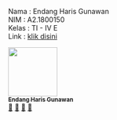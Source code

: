 Nama : Endang Haris Gunawan <br>
NIM : A2.1800150 <br>
Kelas : TI - IV E <br>
Link : <a href="https://a21800155.000webhostapp.com" target="_blank">klik disini</a>

<tr>
     <!-- Baris 2 Max 7 Akun -->
     <td align="center"><a href="#"><img src="https://avatars1.githubusercontent.com/u/66875400?s=60&v=4" width="100px;" alt=""/><br /><sub><b>Endang Haris Gunawan</b></sub></a><br /><a href="#" title="https://github.com/EndangHarisGunawan/PABWEB-E">🔗</a> <a href="#" title="Documentation">📖</a> <a href="#" title="Profile">👀</a> <a href="#" title="Talks">📢</a></td>
  </tr>
